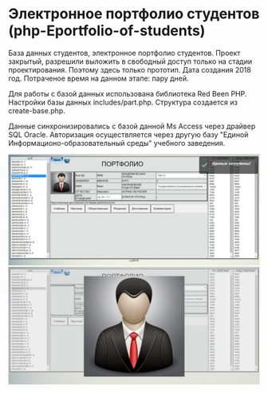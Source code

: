 # Электронное портфолио студентов (php-Eportfolio-of-students)

База данных студентов, электронное портфолио студентов. Проект закрытый, разрешили выложить в свободный доступ только на стадии проектирования. Поэтому здесь только прототип. Дата создания 2018 год. Потраченое время на данном этапе: пару дней.

Для работы с базой данных использована библиотека Red Been PHP. Настройки базы данных includes/part.php. Структура создается из create-base.php.

Данные синхронизировались с базой данной Ms Access через драйвер SQL Oracle.
Авторизация осуществляется через другую базу "Единой Информационо-образовательный среды" учебного заведения.

![Интерфейс прототипа](part3.jpg "Интерфейс прототипа")
![Интерфейс прототипа 2](part4.jpg "Интерфейс прототипа 2")

